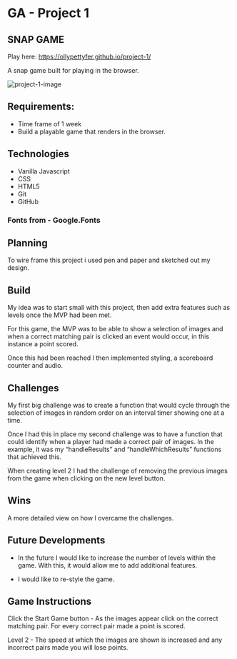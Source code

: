 # GA - Project 1


## SNAP GAME
Play here: https://ollypettyfer.github.io/project-1/

A snap game built for playing in the browser.

![project-1-image](https://user-images.githubusercontent.com/85187554/149317796-078a4e98-767a-40f9-971a-f3bdf9ac745c.png)

## Requirements:

* Time frame of 1 week
* Build a playable game that renders in the browser.


## Technologies 
* Vanilla Javascript
* CSS
* HTML5
* Git
* GitHub

### Fonts from - Google.Fonts



## Planning
To wire frame this project i used pen and paper and sketched out my design.


## Build
My idea was to start small with this project, then add extra features such as levels once the MVP had been met. 

For this game, the MVP was to be able to show a selection of images and when a correct matching pair is clicked an event would occur, in this instance a point scored.

Once this had been reached I then implemented styling, a scoreboard counter and audio.


## Challenges
My first big challenge was to create a function that would cycle through the selection of images in random order on an interval timer showing one at a time.

Once I had this in place my second challenge was to have a function that could identify when a player had made a correct pair of images. In the example, it was my “handleResults” and “handleWhichResults” functions that achieved this.

When creating level 2 I had the challenge of removing the previous images from the game when clicking on the new level button.

## Wins
A more detailed view on how I overcame the challenges.


## Future Developments
* In the future I would like to increase the number of levels within the game. With this, it would allow me to add additional features.

* I would like to re-style the game.

## Game Instructions

Click the Start Game button - As the images appear click on the correct matching pair. For every correct pair made a point is scored.

Level 2 - The speed at which the images are shown is increased and any incorrect pairs made you will lose points.


